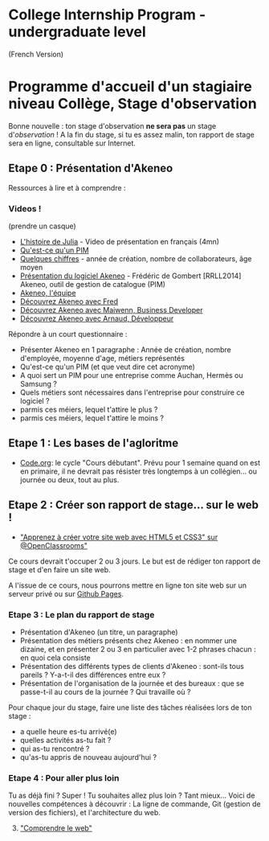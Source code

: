 # College Internship Program - undergraduate level

(French Version)

# Programme d'accueil d'un stagiaire niveau Collège, Stage d'observation

Bonne nouvelle : ton stage d'observation **ne sera pas** un stage d'*observation* !
A la fin du stage, si tu es assez malin, ton rapport de stage sera en ligne, consultable sur Internet.

## Etape 0 : Présentation d'Akeneo

Ressources à lire et à comprendre :


### Videos !

(prendre un casque)

- [L'histoire de Julia](https://www.youtube.com/watch?v=7lG78M8xBZ8) - Video de présentation en français (4mn)
- [Qu'est-ce qu'un PIM](https://www.akeneo.com/fr/qu-est-ce-qu-un-pim/)
- [Quelques chiffres](http://www.welcometothejungle.co/companies/akeneo) - année de création, nombre de collaborateurs, âge moyen 
- [Présentation du logiciel Akeneo](https://www.youtube.com/watch?v=cm-b5LofkRw) - Frédéric de Gombert [RRLL2014] Akeneo, outil de gestion de catalogue (PIM)
- [Akeneo, l'équipe](https://www.youtube.com/watch?v=JfEWZGlgjmE)
- [Découvrez Akeneo avec Fred](https://www.youtube.com/watch?v=fRY23WWN9SY)
- [Découvrez Akeneo avec Maiwenn, Business Developer](https://www.youtube.com/watch?v=8KKhlDi2WvM)
- [Découvrez Akeneo avec Arnaud, Développeur](https://www.youtube.com/watch?v=CafXl1yoLl8)

Répondre à un court questionnaire :

- Présenter Akeneo en 1 paragraphe : Année de création, nombre d'employée, moyenne d'age, métiers représentés
- Qu'est-ce qu'un PIM (et que veut dire cet acronyme)
- A quoi sert un PIM pour une entreprise comme Auchan, Hermès ou Samsung ?
- Quels métiers sont nécessaires dans l'entreprise pour construire ce logiciel ?
- parmis ces méiers, lequel t'attire le plus ?
- parmis ces méiers, lequel t'attire le moins ?


## Etape 1 : Les bases de l'agloritme

- [Code.org](http://www.code.org): le cycle "Cours débutant". Prévu pour 1 semaine quand on est en primaire,
il ne devrait pas résister très longtemps à un collégien... ou journée ou deux, tout au plus.

## Etape 2 : Créer son rapport de stage... sur le web !

- ["Apprenez à créer votre site web avec HTML5 et CSS3" sur @OpenClassrooms"](http://openclassrooms.com/courses/apprenez-a-creer-votre-site-web-avec-html5-et-css3)

Ce cours devrait t'occuper 2 ou 3 jours. Le but est de rédiger ton rapport de stage et d'en faire un site web.

A l'issue de ce cours, nous pourrons mettre en ligne ton site web sur un serveur privé ou sur [Github Pages](https://pages.github.com/).

### Etape 3 : Le plan du rapport de stage

- Présentation d'Akeneo (un titre, un paragraphe)
- Présentation des métiers présents chez Akeneo : en nommer une dizaine, et en présenter 2 ou 3 en particulier avec 1-2 phrases chacun : en quoi cela consiste
- Présentation des différents types de clients d'Akeneo : sont-ils tous pareils ? Y-a-t-il des différences entre eux ?
- Présentation de l'organisation de la journée et des bureaux : que se passe-t-il au cours de la journée ? Qui travaille où ?

Pour chaque jour du stage, faire une liste des tâches réalisées lors de ton stage : 
- a quelle heure es-tu arrivé(e)
- quelles activités as-tu fait ?
- qui as-tu rencontré ?
- qu'as-tu appris de nouveau aujourd'hui ?

### Etape 4 : Pour aller plus loin

Tu as déjà fini ? Super ! Tu souhaites allez plus loin ? Tant mieux...
Voici de nouvelles compétences à découvrir : La ligne de commande, Git (gestion de version des fichiers), et l'architecture du web.

3. ["Comprendre le web"](http://openclassrooms.com/courses/comprendre-le-web)



